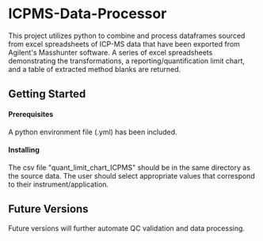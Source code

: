 # ICPMS-Data-Processor
This project utilizes python to combine and process dataframes sourced from excel spreadsheets of ICP-MS data that have been exported from Agilent's Masshunter software.  A series of excel spreadsheets demonstrating the transformations, a reporting/quantification limit chart, and a table of extracted method blanks are returned.

## Getting Started

#### Prerequisites

A python environment file (.yml) has been included.

#### Installing

The csv file "quant_limit_chart_ICPMS" should be in the same directory as the source data.  The user should select appropriate values that correspond to their instrument/application.

## Future Versions

Future versions will further automate QC validation and data processing.
